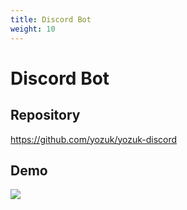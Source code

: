 ```yaml
---
title: Discord Bot
weight: 10
---
```


# Discord Bot

## Repository

https://github.com/yozuk/yozuk-discord

## Demo

[![](https://img.shields.io/badge/Bot-Yozuk%236060-white?color=5865F2&logo=discord&logoColor=white)](https://discord.com/api/oauth2/authorize?client_id=989503720473636914&permissions=100352&scope=bot)